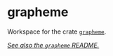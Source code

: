 grapheme
=========

Workspace for the crate [`grapheme`](https://crates.io/crates/grapheme).

*[See also the `grapheme` README.](./grapheme/README.md)*

